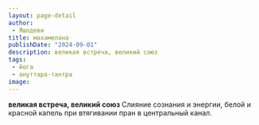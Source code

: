 ```yaml
---
layout: page-detail
author:
 - Яшодеви
title: махамелана
publishDate: "2024-09-01"
description: великая встреча, великий союз
tags:
 - йога
 - ануттара-тантра
image: 
---
```


__великая встреча, великий союз__
Слияние сознания и энергии, белой и красной капель при втягивании пран в центральный канал.

